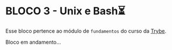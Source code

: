# BLOCO 3 - Unix e Bash:hourglass_flowing_sand:

Esse bloco pertence ao módulo de `fundamentos` do curso da [Trybe](https://www.betrybe.com/). 

Bloco em andamento... 